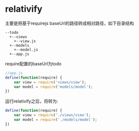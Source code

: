 # relativify
主要是把基于requirejs baseUrl的路径转成相对路径，如下目录结构

```
--todo
  +--views
    +--view.js
  +--models
    +--model.js
  +--app.js
```

require配置的baseUrl为todo

```js
//app.js
define(function(require) {
    var view = require('views/view');
    var model = require('models/model');
})
```

运行relativify之后，将转为:

```js
define(function(require) {
    var view = require('./views/view');
    var model = require('./models/model');
})
```
